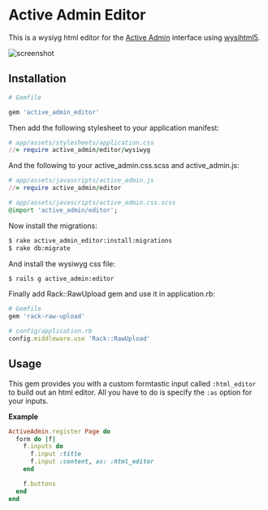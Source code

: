 # Active Admin Editor

This is a wysiyg html editor for the [Active Admin](http://activeadmin.info/)
interface using [wysihtml5](https://github.com/xing/wysihtml5).

![screenshot](http://i.imgur.com/vfX1A.png)

## Installation

```ruby
# Gemfile

gem 'active_admin_editor'
```

Then add the following stylesheet to your application manifest:

```ruby
# app/assets/stylesheets/application.css
//= require active_admin/editor/wysiwyg
```

And the following to your active\_admin.css.scss and active\_admin.js:

```ruby
# app/assets/javascripts/active_admin.js
//= require active_admin/editor
```

```ruby
# app/assets/javascripts/active_admin.css.scss
@import 'active_admin/editor';
```

Now install the migrations:

```bash
$ rake active_admin_editor:install:migrations
$ rake db:migrate
```

And install the wysiwyg css file:

```bash
$ rails g active_admin:editor
```

Finally add Rack::RawUpload gem and use it in application.rb:

```ruby
# Gemfile
gem 'rack-raw-upload'
```

```ruby
# config/application.rb
config.middleware.use 'Rack::RawUpload'
```

## Usage
This gem provides you with a custom formtastic input called `:html_editor` to build out an html editor.
All you have to do is specify the `:as` option for your inputs.

**Example**

```ruby
ActiveAdmin.register Page do
  form do |f|
    f.inputs do
      f.input :title
      f.input :content, as: :html_editor
    end

    f.buttons
  end
end
```
